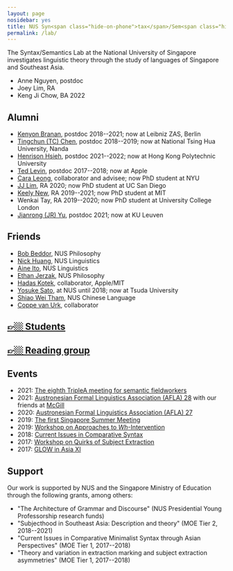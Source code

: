 ```yaml
---
layout: page
nosidebar: yes
title: NUS Syn<span class="hide-on-phone">tax</span>/Sem<span class="hide-on-phone">antics</span> Lab
permalink: /lab/
---
```


The Syntax/Semantics Lab at the National University of Singapore investigates linguistic theory through the study of languages of Singapore and Southeast Asia.

* Anne Nguyen, postdoc
* Joey Lim, RA
* Keng Ji Chow, BA 2022

<!--
<style>
.member {
	display: inline-block;
	width: 155px;
	vertical-align: top;
}
.member img {
	width: 150px;
}
</style>

{:.member}
![mitcho](mitcho-300.jpg)
<br/> [Michael Yoshitaka Erlewine (mitcho)](/), PI

{:.member}
![Zheng Shen](zheng-300.jpg)
<br/> [Zheng Shen](https://zheng-shen.github.io/)

{:.member}
![Anne Nguyen](anne-300.jpg)
Anne Nguyen, postdoc

{:.member}
![Joey Lim](joey-300.jpg)
Joey Lim, RA

{:.member}
![Meghan Lim](meghan-300.jpg)
Meghan Lim, RA

-->

<!--<p class="member" style="border: 1px black dotted; height: 148px"><strong>You! (<a href="https://careers.nus.edu.sg/NUS/job/Kent-Ridge-Postdoctoral-Fellow-Kent/3900844/">We're hiring a post-doc!</a>)</strong></p>-->


<!--
![Cheryl Lim](cheryl-300.jpg)
Cheryl Lim, RA

-->

<!--
{:.member}
[*your name here*](https://linguistlist.org/issues/30/30-3799.html)
-->

## Alumni

* [Kenyon Branan](https://sites.google.com/view/kbranan/home), postdoc 2018--2021; now at Leibniz ZAS, Berlin
* [Tingchun (TC) Chen](https://www.tingchunchen.com/), postdoc 2018--2019; now at National Tsing Hua University, Nanda
* [Henrison Hsieh](https://henrison.github.io/), postdoc 2021--2022; now at Hong Kong Polytechnic University
* [Ted Levin](https://sites.google.com/site/tfranklevin/), postdoc 2017--2018; now at Apple
* [Cara Leong](https://caraleong.com/), collaborator and advisee; now PhD student at NYU
* [JJ Lim](https://jjlim.me), RA 2020; now PhD student at UC San Diego
* [Keely New](https://keely.news/), RA 2019--2021; now PhD student at MIT
* Wenkai Tay, RA 2019--2020; now PhD student at University College London
* [Jianrong (JR) Yu](https://sites.google.com/email.arizona.edu/jianrongyu/home), postdoc 2021; now at KU Leuven


## Friends

* [Bob Beddor](https://www.bobbeddor.com/), NUS Philosophy
* [Nick Huang](https://sites.google.com/view/znhuang/), NUS Linguistics
* [Aine Ito](https://sites.google.com/site/aineito/home), NUS Linguistics
* [Ethan Jerzak](https://www.ocf.berkeley.edu/~jerzak/index.html), NUS Philosophy
* [Hadas Kotek](http://hkotek.com), collaborator, Apple/MIT
* [Yosuke Sato](https://sites.google.com/site/yosukesato112953/), at NUS until 2018; now at Tsuda University
* [Shiao Wei Tham](http://profile.nus.edu.sg/fass/chstsw/), NUS Chinese Language
* [Coppe van Urk](http://webspace.qmul.ac.uk/cvanurk/), collaborator

## [👉🏼 Students](/students/)

## [👉🏼 Reading group](/nus/synsem/)

## Events

* 2021: [The eighth TripleA meeting for semantic fieldworkers](https://lingconf.com/triplea8/)
* 2021: [Austronesian Formal Linguistics Association (AFLA) 28](https://lingconf.com/afla28) with our friends at [McGill](https://www.mcgill.ca/linguistics/)
* 2020: [Austronesian Formal Linguistics Association (AFLA) 27](https://lingconf.com/afla27)
* 2019: [The first Singapore Summer Meeting](https://mitcho.com/singsummer2019/)
* 2019: [Workshop on Approaches to *Wh*-Intervention](https://lingconf.com/intervention/)
* 2018: [Current Issues in Comparative Syntax](https://lingconf.com/compsyn/)
* 2017: [Workshop on Quirks of Subject Extraction](https://mitcho.com/subjex/)
* 2017: [GLOW in Asia XI](https://glowlinguistics.org/asia11/)

## Support

Our work is supported by NUS and the Singapore Ministry of Education through the following grants, among others:

* "The Architecture of Grammar and Discourse" (NUS Presidential Young Professorship research funds)
* "Subjecthood in Southeast Asia: Description and theory" (MOE Tier 2, 2018--2021)
* "Current Issues in Comparative Minimalist Syntax through Asian Perspectives" (MOE Tier 1, 2017--2018)
* "Theory and variation in extraction marking and subject extraction asymmetries" (MOE Tier 1, 2017--2018)

